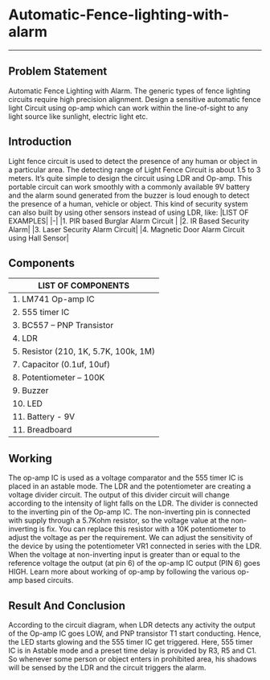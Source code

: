 # Automatic-Fence-lighting-with-alarm
***

## **Problem Statement**
Automatic Fence Lighting with Alarm. The generic types of fence lighting circuits require high precision alignment. Design a sensitive automatic fence light Circuit using op-amp which can work within the line-of-sight to any light source like sunlight, electric light etc.


## **Introduction**
Light fence circuit is used to detect the presence of any human or object in a particular area. The detecting range of Light Fence Circuit is about 1.5 to 3 meters. It’s quite simple to design the circuit using LDR and Op-amp. This portable circuit can work smoothly with a commonly available 9V battery and the alarm sound generated from the buzzer is loud enough to detect the presence of a human, vehicle or object. This kind of security system can also built by using other sensors instead of using LDR, like:
|LIST OF EXAMPLES|
|-|
|1. PIR based Burglar Alarm Circuit |
|2. IR Based Security Alarm|
|3. Laser Security Alarm Circuit|
|4. Magnetic Door Alarm Circuit using Hall Sensor|


## **Components**
|LIST OF COMPONENTS|
|-|
|1. LM741 Op-amp IC|
|2. 555 timer IC|
|3. BC557 – PNP Transistor|
|4. LDR|
|5. Resistor (210, 1K, 5.7K, 100k, 1M)|
|7. Capacitor (0.1uf, 10uf)|
|8. Potentiometer – 100K|
|9. Buzzer|
|10. LED|
|11. Battery - 9V|
|11. Breadboard|


## **Working**
The op-amp IC is used as a voltage comparator and the 555 timer IC is placed in an astable mode. The LDR and the potentiometer are creating a voltage divider circuit. The output of this divider circuit will change according to the intensity of light falls on the LDR. The divider is connected to the inverting pin of the Op-amp IC. The non-inverting pin is connected with supply through a 5.7Kohm resistor, so the voltage value at the non-inverting is fix. You can replace this resistor with a 10K potentiometer to adjust the voltage as per the requirement. We can adjust the sensitivity of the device by using the potentiometer VR1 connected in series with the LDR. When the voltage at non-inverting input is greater than or equal to the reference voltage the output (at pin 6) of the op-amp IC output (PIN 6) goes HIGH. Learn more about working of op-amp by following the various op-amp based circuits.


## **Result And Conclusion**
According to the circuit diagram, when LDR detects any activity the output of the Op-amp IC goes LOW, and PNP transistor T1 start conducting. Hence, the LED starts glowing and the 555 timer IC get triggered. Here, 555 timer IC is in Astable mode and a preset time delay is provided by R3, R5 and C1. So whenever some person or object enters in prohibited area, his shadows will be sensed by the LDR and the circuit triggers the alarm.






